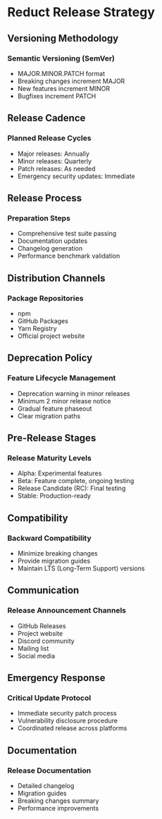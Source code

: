 # Reduct Release Strategy

## Versioning Methodology
### Semantic Versioning (SemVer)
- MAJOR.MINOR.PATCH format
- Breaking changes increment MAJOR
- New features increment MINOR
- Bugfixes increment PATCH

## Release Cadence
### Planned Release Cycles
- Major releases: Annually
- Minor releases: Quarterly
- Patch releases: As needed
- Emergency security updates: Immediate

## Release Process
### Preparation Steps
- Comprehensive test suite passing
- Documentation updates
- Changelog generation
- Performance benchmark validation

## Distribution Channels
### Package Repositories
- npm
- GitHub Packages
- Yarn Registry
- Official project website

## Deprecation Policy
### Feature Lifecycle Management
- Deprecation warning in minor releases
- Minimum 2 minor release notice
- Gradual feature phaseout
- Clear migration paths

## Pre-Release Stages
### Release Maturity Levels
- Alpha: Experimental features
- Beta: Feature complete, ongoing testing
- Release Candidate (RC): Final testing
- Stable: Production-ready

## Compatibility
### Backward Compatibility
- Minimize breaking changes
- Provide migration guides
- Maintain LTS (Long-Term Support) versions

## Communication
### Release Announcement Channels
- GitHub Releases
- Project website
- Discord community
- Mailing list
- Social media

## Emergency Response
### Critical Update Protocol
- Immediate security patch process
- Vulnerability disclosure procedure
- Coordinated release across platforms

## Documentation
### Release Documentation
- Detailed changelog
- Migration guides
- Breaking changes summary
- Performance improvements